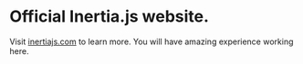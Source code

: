 # Official Inertia.js website.

Visit [inertiajs.com](https://inertiajs.com/) to learn more.
You will have amazing experience working here.
